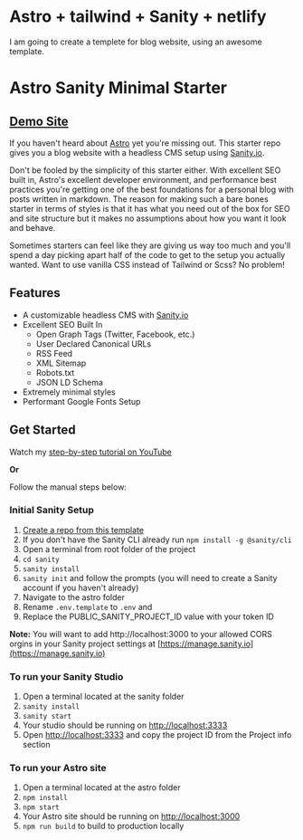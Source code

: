 # Astro + tailwind + Sanity + netlify

I am going to create a templete for blog website, using an awesome template.

# Astro Sanity Minimal Starter

## [Demo Site](https://astro-sanity-minimal-starter.netlify.app/)

If you haven't heard about [Astro](https://astro.build) yet you're missing out. This starter repo gives you a blog website with a headless CMS setup using [Sanity.io](https://sanity.io).

Don't be fooled by the simplicity of this starter either. With excellent SEO built in, Astro's excellent developer environment, and performance best practices you're getting one of the best foundations for a personal blog with posts written in markdown. The reason for making such a bare bones starter in terms of styles is that it has what you need out of the box for SEO and site structure but it makes no assumptions about how you want it look and behave. 

Sometimes starters can feel like they are giving us way too much and you'll spend a day picking apart half of the code to get to the setup you actually wanted. Want to use vanilla CSS instead of Tailwind or Scss? No problem!

## Features

- A customizable headless CMS with [Sanity.io](https://sanity.io)
- Excellent SEO Built In
  - Open Graph Tags (Twitter, Facebook, etc.)
  - User Declared Canonical URLs
  - RSS Feed
  - XML Sitemap
  - Robots.txt
  - JSON LD Schema
- Extremely minimal styles
- Performant Google Fonts Setup

## Get Started

Watch my [step-by-step tutorial on YouTube](https://youtu.be/-jAWLTfsSQw)

**Or** 


Follow the manual steps below:

### Initial Sanity Setup

1. [Create a repo from this template](https://github.com/jaydanurwin/astro-sanity-minimal-starter/generate)
2. If you don't have the Sanity CLI already run `npm install -g @sanity/cli`
3. Open a terminal from root folder of the project
4. `cd sanity`
5. `sanity install`
6. `sanity init` and follow the prompts (you will need to create a Sanity account if you haven't already)
8. Navigate to the astro folder
7. Rename `.env.template` to `.env` and 
8. Replace the PUBLIC_SANITY_PROJECT_ID value with your token ID

**Note:** You will want to add http://localhost:3000 to your allowed CORS orgins in your Sanity project settings at [https://manage.sanity.io](https://manage.sanity.io)
 
### To run your Sanity Studio

1. Open a terminal located at the sanity folder
2. `sanity install`
3. `sanity start`
4. Your studio should be running on [http://localhost:3333](http://localhost:3333)
5.  Open [http://localhost:3333](http://localhost:3333) and copy the project ID from the Project info section

### To run your Astro site

1.  Open a terminal located at the astro folder
2.  `npm install`
3.  `npm start`
4.  Your Astro site should be running on [http://localhost:3000](http://localhost:3000)
5.  `npm run build` to build to production locally
